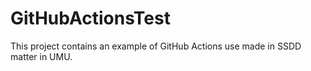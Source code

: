 
# GitHubActionsTest

This project contains an example of GitHub Actions use made in SSDD matter in UMU.
